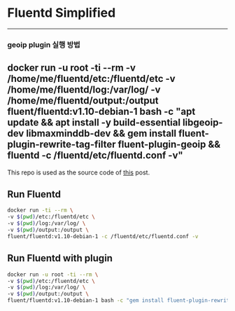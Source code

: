 # Fluentd Simplified
-----
### geoip plugin 실행 방법

  docker run -u root -ti --rm -v /home/me/fluentd/etc:/fluentd/etc -v /home/me/fluentd/log:/var/log/ -v /home/me/fluentd/output:/output fluent/fluentd:v1.10-debian-1 bash -c "apt update && apt install -y build-essential libgeoip-dev libmaxminddb-dev && gem install fluent-plugin-rewrite-tag-filter fluent-plugin-geoip && fluentd -c /fluentd/etc/fluentd.conf -v"
-----
This repo is used as the source code of [this](https://scaleout.ninja/post/fluentd-simplified/) post.

## Run Fluentd
```bash
docker run -ti --rm \
-v $(pwd)/etc:/fluentd/etc \
-v $(pwd)/log:/var/log/ \
-v $(pwd)/output:/output \
fluent/fluentd:v1.10-debian-1 -c /fluentd/etc/fluentd.conf -v
```

## Run Fluentd with plugin
```bash
docker run -u root -ti --rm \
-v $(pwd)/etc:/fluentd/etc \
-v $(pwd)/log:/var/log/ \
-v $(pwd)/output:/output \
fluent/fluentd:v1.10-debian-1 bash -c "gem install fluent-plugin-rewrite-tag-filter && fluentd -c /fluentd/etc/fluentd.conf -v"
```
